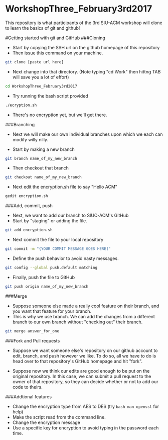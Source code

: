 # WorkshopThree_February3rd2017
This repository is what participants of the 3rd SIU-ACM workshop will clone to learn the basics of git and github!


#Getting started with git and GitHub
###Cloning
+ Start by copying the SSH url on the github homepage of this repository
+ Then issue this command on your machine.
```bash
git clone [paste url here]
```
+ Next change into that directory. (Note typing "cd Work" then hittng TAB will save you a lot of effort)
```bash
cd WorkshopThree_February3rd2017
```

+ Try running the bash script provided
```bash
./ecryption.sh
```

+ There's no encryption yet, but we'll get there.

###Branching
+ Next we will make our own individual branches upon which we each can modify willy nilly.

+ Start by making a new branch
```bash
git branch name_of_my_new_branch
```

+ Then checkout that branch
```bash
git checkout name_of_my_new_branch
```

+ Next edit the encryption.sh file to say "Hello ACM"
```bash
gedit encryption.sh
```

###Add, commit, push
+ Next, we want to add our branch to SIUC-ACM's GitHub
+ Start by "staging" or adding the file.
```bash
git add encryption.sh
```

+ Next commit the file to your local repository
```bash
git commit -m "{YOUR COMMIT MESSAGE GOES HERE]"
```
+ Define the push behavior to avoid nasty messages.
```bash
git config --global push.default matching
```

+ Finally, push the file to GitHub
```bash
git push origin name_of_my_new_branch
```

###Merge
+ Suppose someone else made a really cool feature on their branch, and you want that feature for your branch.
+ This is why we use branch. We can add the changes from a different branch to our own branch without "checking out" their branch.

```bash
git merge answer_for_one
```

###Fork and Pull requests
+ Suppose we want someone else's repository on our github account to edit, branch, and push however we like. To do so, all we have to do is head over to that repository's GitHub homepage and hit "fork".

+ Suppose now we think our edits are good enough to be put on the original repository. In this case, we can submit a pull request to the owner of that repository, so they can decide whether or not to add our code to theirs.

###Addtional features
+ Change the encryption type from AES to DES (try ```bash man openssl``` for help)
+ Make the script read from the command line.
+ Change the encryption message
+ Use a specific key for encryption to avoid typing in the password each time.
